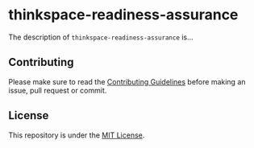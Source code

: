 # thinkspace-readiness-assurance
The description of `thinkspace-readiness-assurance` is...

## Contributing
Please make sure to read the [Contributing Guidelines](https://github.com/sixthedge/cellar/blob/master/CONTRIBUTING.md) before making an issue, pull request or commit.

## License
This repository is under the [MIT License](https://github.com/sixthedge/cellar/blob/master/LICENSE.md).